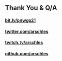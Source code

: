 ## Thank You & Q/A

#### [bit.ly/pnwgo21](https://bit.ly/pnwgo21)

#### [twitter.com/arschles](https://twitter.com/arschles)

#### [twitch.tv/arschles](https://twitch.tv/arschles)

#### [github.com/arschles](https://github.com/arschles)

